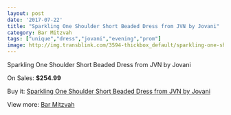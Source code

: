 ```yaml
---
layout: post
date: '2017-07-22'
title: "Sparkling One Shoulder Short Beaded Dress from JVN by Jovani"
category: Bar Mitzvah
tags: ["unique","dress","jovani","evening","prom"]
image: http://img.transblink.com/3594-thickbox_default/sparkling-one-shoulder-short-beaded-dress-from-jvn-by-jovani.jpg
---
```

Sparkling One Shoulder Short Beaded Dress from JVN by Jovani

On Sales: **$254.99**
<a href="https://www.transblink.com/en/bar-mitzvah/1139-sparkling-one-shoulder-short-beaded-dress-from-jvn-by-jovani.html"><amp-img layout="responsive" width="600" height="600" src="//img.transblink.com/3594-thickbox_default/sparkling-one-shoulder-short-beaded-dress-from-jvn-by-jovani.jpg" alt="Sparkling One Shoulder Short Beaded Dress from JVN by Jovani 0" /></a>
<a href="https://www.transblink.com/en/bar-mitzvah/1139-sparkling-one-shoulder-short-beaded-dress-from-jvn-by-jovani.html"><amp-img layout="responsive" width="600" height="600" src="//img.transblink.com/3597-thickbox_default/sparkling-one-shoulder-short-beaded-dress-from-jvn-by-jovani.jpg" alt="Sparkling One Shoulder Short Beaded Dress from JVN by Jovani 1" /></a>
<a href="https://www.transblink.com/en/bar-mitzvah/1139-sparkling-one-shoulder-short-beaded-dress-from-jvn-by-jovani.html"><amp-img layout="responsive" width="600" height="600" src="//img.transblink.com/3596-thickbox_default/sparkling-one-shoulder-short-beaded-dress-from-jvn-by-jovani.jpg" alt="Sparkling One Shoulder Short Beaded Dress from JVN by Jovani 2" /></a>
<a href="https://www.transblink.com/en/bar-mitzvah/1139-sparkling-one-shoulder-short-beaded-dress-from-jvn-by-jovani.html"><amp-img layout="responsive" width="600" height="600" src="//img.transblink.com/3595-thickbox_default/sparkling-one-shoulder-short-beaded-dress-from-jvn-by-jovani.jpg" alt="Sparkling One Shoulder Short Beaded Dress from JVN by Jovani 3" /></a>

Buy it: [Sparkling One Shoulder Short Beaded Dress from JVN by Jovani](https://www.transblink.com/en/bar-mitzvah/1139-sparkling-one-shoulder-short-beaded-dress-from-jvn-by-jovani.html "Sparkling One Shoulder Short Beaded Dress from JVN by Jovani")

View more: [Bar Mitzvah](https://www.transblink.com/en/2-bar-mitzvah "Bar Mitzvah")
